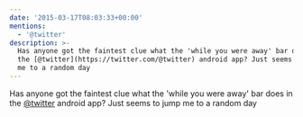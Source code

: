 ```yaml
---
date: '2015-03-17T08:03:33+00:00'
mentions:
  - '@twitter'
description: >-
  Has anyone got the faintest clue what the 'while you were away' bar does in
  the [@twitter](https://twitter.com/@twitter) android app? Just seems to jump
  me to a random day
---
```

Has anyone got the faintest clue what the 'while you were away' bar does in the [@twitter](https://twitter.com/@twitter) android app? Just seems to jump me to a random day
